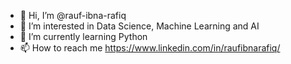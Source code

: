 - 👋 Hi, I’m @rauf-ibna-rafiq
- 👀 I’m interested in Data Science, Machine Learning and AI
- 🌱 I’m currently learning Python
- 📫 How to reach me https://www.linkedin.com/in/raufibnarafiq/

